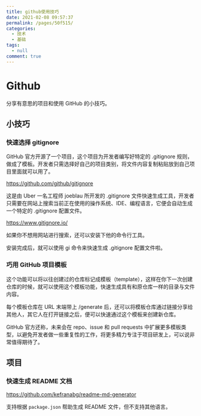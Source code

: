 ```yaml
---
title: github使用技巧
date: 2021-02-08 09:57:37
permalink: /pages/50f515/
categories: 
  - 技术
  - 基础
tags: 
  - null
comment: true
---
```

# Github

分享有意思的项目和使用 GitHub 的小技巧。

## 小技巧

### 快速选择 gitignore

GitHub 官方开源了一个项目，这个项目为开发者编写好特定的 .gitignore 规则，做成了模板。开发者只需选择好自己的项目类别，将文件内容复制粘贴放到自己项目里面就可以用了。

https://github.com/github/gitignore

这是由 Uber 一名工程师 joeblau 所开发的 .gitignore 文件快速生成工具，开发者只需要在网站上搜索当前正在使用的操作系统、IDE、编程语言，它便会自动生成一个特定的 .gitignore 配置文件。

https://www.gitignore.io/

如果你不想用网站进行搜索，还可以安装下他的命令行工具。

安装完成后，就可以使用 gi 命令来快速生成 .gitignore 配置文件啦。

### 巧用 GitHub 项目模板

这个功能可以将以往创建过的仓库标记成模板（template），这样在你下一次创建仓库的时候，就可以使用这个模板功能，快速生成具有和原仓库一样的目录与文件内容。

每个模板仓库在 URL 末端带上 /generate 后，还可以将模板仓库通过链接分享给其他人，其它人在打开链接之后，便可以快速通过这个模板来创建新仓库。

GitHub 官方还称，未来会在 repo、issue 和 pull requests 中扩展更多模板类型，以避免开发者做一些重复性的工作，将更多精力专注于项目研发上，可以说非常值得期待了。

## 项目

### 快速生成 README 文档

https://github.com/kefranabg/readme-md-generator

支持根据 `package.json` 帮助生成 README 文件，但不支持其他语言。

